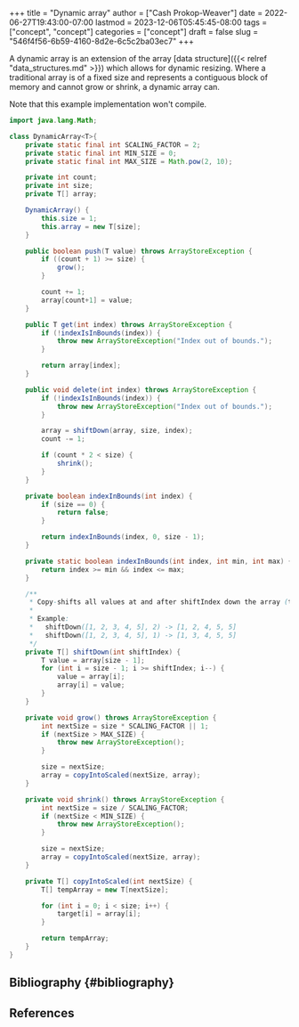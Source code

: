 +++
title = "Dynamic array"
author = ["Cash Prokop-Weaver"]
date = 2022-06-27T19:43:00-07:00
lastmod = 2023-12-06T05:45:45-08:00
tags = ["concept", "concept"]
categories = ["concept"]
draft = false
slug = "546f4f56-6b59-4160-8d2e-6c5c2ba03ec7"
+++

A dynamic array is an extension of the array [data structure]({{< relref "data_structures.md" >}}) which allows for dynamic resizing. Where a traditional array is of a fixed size and represents a contiguous block of memory and cannot grow or shrink, a dynamic array can.

Note that this example implementation won't compile.

```java
import java.lang.Math;

class DynamicArray<T>{
    private static final int SCALING_FACTOR = 2;
    private static final int MIN_SIZE = 0;
    private static final int MAX_SIZE = Math.pow(2, 10);

    private int count;
    private int size;
    private T[] array;

    DynamicArray() {
        this.size = 1;
        this.array = new T[size];
    }

    public boolean push(T value) throws ArrayStoreException {
        if ((count + 1) >= size) {
            grow();
        }

        count += 1;
        array[count+1] = value;
    }

    public T get(int index) throws ArrayStoreException {
        if (!indexIsInBounds(index)) {
            throw new ArrayStoreException("Index out of bounds.");
        }

        return array[index];
    }

    public void delete(int index) throws ArrayStoreException {
        if (!indexIsInBounds(index)) {
            throw new ArrayStoreException("Index out of bounds.");
        }

        array = shiftDown(array, size, index);
        count -= 1;

        if (count * 2 < size) {
            shrink();
        }
    }

    private boolean indexInBounds(int index) {
        if (size == 0) {
            return false;
        }

        return indexInBounds(index, 0, size - 1);
    }

    private static boolean indexInBounds(int index, int min, int max) {
        return index >= min && index <= max;
    }

    /**
     * Copy-shifts all values at and after shiftIndex down the array (to the left).
     *
     * Example:
     *   shiftDown([1, 2, 3, 4, 5], 2) -> [1, 2, 4, 5, 5]
     *   shiftDown([1, 2, 3, 4, 5], 1) -> [1, 3, 4, 5, 5]
     */
    private T[] shiftDown(int shiftIndex) {
        T value = array[size - 1];
        for (int i = size - 1; i >= shiftIndex; i--) {
            value = array[i];
            array[i] = value;
        }
    }

    private void grow() throws ArrayStoreException {
        int nextSize = size * SCALING_FACTOR || 1;
        if (nextSize > MAX_SIZE) {
            throw new ArrayStoreException();
        }

        size = nextSize;
        array = copyIntoScaled(nextSize, array);
    }

    private void shrink() throws ArrayStoreException {
        int nextSize = size / SCALING_FACTOR;
        if (nextSize < MIN_SIZE) {
            throw new ArrayStoreException();
        }

        size = nextSize;
        array = copyIntoScaled(nextSize, array);
    }

    private T[] copyIntoScaled(int nextSize) {
        T[] tempArray = new T[nextSize];

        for (int i = 0; i < size; i++) {
            target[i] = array[i];
        }

        return tempArray;
    }
}
```


## Bibliography {#bibliography}

## References

<style>.csl-entry{text-indent: -1.5em; margin-left: 1.5em;}</style><div class="csl-bib-body">
</div>
